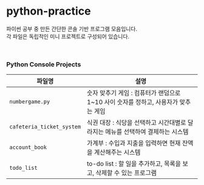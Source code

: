 # python-practice

파이썬 공부 중 만든 간단한 콘솔 기반 프로그램 모음입니다.  
각 파일은 독립적인 미니 프로젝트로 구성되어 있습니다.

<br>

### Python Console Projects

| 파일명                       | 설명                                                 |
|---------------------------|----------------------------------------------------|
| `numbergame.py`           | 숫자 맞추기 게임 : 컴퓨터가 랜덤으로 1~10 사이 숫자를 정하고, 사용자가 맞추는 게임 |
| `cafeteria_ticket_system` | 식권 대장 : 식당을 선택하고 시간대별로 달라지는 메뉴를 선택하여 결제하는 시스템      |
| `account_book`            | 가계부 : 수입과 지출을 입력하면 현재 잔액을 계산해주는 시스템                |
| `todo_list`               | to-do list : 할 일을 추가하고, 목록을 보고, 삭제할 수 있는 프로그램      |

